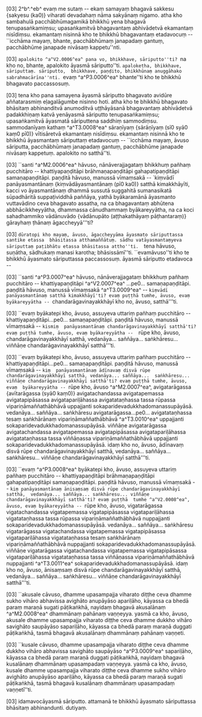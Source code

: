 [03] 2^b^.^eb^ evaṃ me sutaṃ -- ekaṃ samayaṃ bhagavā sakkesu {sakyesu (ka0)} viharati   devadahaṃ nāma sakyānaṃ  nigamo. atha kho sambahulā pacchābhūmagamikā bhikkhū yena bhagavā tenupasaṅkamiṃsu; upasaṅkamitvā  bhagavantaṃ abhivādetvā ekamantaṃ nisīdiṃsu. ekamantaṃ nisinnā kho te bhikkhū bhagavantaṃ  etadavocuṃ -- ``icchāma mayaṃ, bhante, pacchābhūmaṃ janapadaṃ gantuṃ, pacchābhūme janapade nivāsaṃ  kappetu''nti.

[03] ``apalokito ^a^V2.0006^ea^ pana vo, bhikkhave, sāriputto''ti? ``na kho no, bhante,  apalokito āyasmā sāriputto''ti. ``apaloketha, bhikkhave, sāriputtaṃ. sāriputto,  bhikkhave, paṇḍito, bhikkhūnaṃ anuggāhako sabrahmacārīna''nti. ``evaṃ ^a^P3.0006^ea^ bhante''ti  kho te bhikkhū bhagavato paccassosuṃ.

[03] tena kho pana samayena āyasmā sāriputto bhagavato avidūre aññatarasmiṃ eḷagalāgumbe  nisinno hoti. atha kho te bhikkhū bhagavato bhāsitaṃ abhinanditvā anumoditvā uṭṭhāyāsanā  bhagavantaṃ abhivādetvā padakkhiṇaṃ katvā yenāyasmā sāriputto tenupasaṅkamiṃsu; upasaṅkamitvā  āyasmatā sāriputtena saddhiṃ sammodiṃsu. sammodanīyaṃ kathaṃ ^a^T3.0008^ea^ sāraṇīyaṃ {sārāṇīyaṃ  (sī0 syā0 kaṃ0 pī0)} vītisāretvā ekamantaṃ  nisīdiṃsu. ekamantaṃ nisinnā kho te bhikkhū āyasmantaṃ sāriputtaṃ etadavocuṃ -- ``icchāma  mayaṃ, āvuso sāriputta, pacchābhūmaṃ janapadaṃ gantuṃ, pacchābhūme janapade nivāsaṃ kappetuṃ.  apalokito no satthā''ti.

[03] ``santi ^a^M2.0006^ea^ hāvuso, nānāverajjagataṃ bhikkhuṃ pañhaṃ pucchitāro --  khattiyapaṇḍitāpi brāhmaṇapaṇḍitāpi gahapatipaṇḍitāpi samaṇapaṇḍitāpi. paṇḍitā hāvuso, manussā  vīmaṃsakā -- `kiṃvādī panāyasmantānaṃ {kiṃvādāyasmantānaṃ (pī0 ka0)} satthā   kimakkhāyīti, kacci vo āyasmantānaṃ dhammā  sussutā suggahitā sumanasikatā sūpadhāritā suppaṭividdhā paññāya, yathā byākaramānā āyasmanto  vuttavādino ceva bhagavato assatha, na ca bhagavantaṃ abhūtena abbhācikkheyyātha, dhammassa cānudhammaṃ  byākareyyātha, na ca koci sahadhammiko vādānuvādo {vādānupāto (aṭṭhakathāyaṃ  pāṭhantaraṃ)} gārayhaṃ ṭhānaṃ āgaccheyyā'''ti?

[03] ``dūratopi kho mayaṃ, āvuso, āgaccheyyāma āyasmato sāriputtassa santike etassa  bhāsitassa atthamaññātuṃ. sādhu vatāyasmantaṃyeva sāriputtaṃ paṭibhātu etassa bhāsitassa attho''ti.  ``tena hāvuso, suṇātha, sādhukaṃ manasi karotha; bhāsissāmī''ti. ``evamāvuso''ti kho  te bhikkhū āyasmato sāriputtassa paccassosuṃ. āyasmā sāriputto etadavoca --

[03] ``santi ^a^P3.0007^ea^ hāvuso, nānāverajjagataṃ bhikkhuṃ pañhaṃ pucchitāro --  khattiyapaṇḍitāpi ^a^V2.0007^ea^ ...pe0... samaṇapaṇḍitāpi. paṇḍitā hāvuso, manussā vīmaṃsakā   ^a^T3.0009^ea^  -- `kiṃvādī panāyasmantānaṃ satthā kimakkhāyī'ti? evaṃ puṭṭhā tumhe, āvuso, evaṃ  byākareyyātha -- `chandarāgavinayakkhāyī kho no, āvuso, satthā'''ti.

[03] ``evaṃ byākatepi kho, āvuso, assuyeva uttariṃ pañhaṃ pucchitāro --  khattiyapaṇḍitāpi...pe0... samaṇapaṇḍitāpi. paṇḍitā hāvuso, manussā vīmaṃsakā -- `kismiṃ  panāyasmantānaṃ chandarāgavinayakkhāyī satthā'ti? evaṃ puṭṭhā tumhe, āvuso, evaṃ byākareyyātha --  `rūpe kho, āvuso, chandarāgavinayakkhāyī satthā, vedanāya... saññāya... saṅkhāresu...  viññāṇe chandarāgavinayakkhāyī satthā'''ti.

[03] ``evaṃ byākatepi kho, āvuso, assuyeva uttariṃ pañhaṃ pucchitāro --  khattiyapaṇḍitāpi...pe0... samaṇapaṇḍitāpi. paṇḍitā hāvuso, manussā vīmaṃsakā -- `kiṃ  panāyasmantānaṃ ādīnavaṃ disvā rūpe chandarāgavinayakkhāyī satthā, vedanāya... saññāya...  saṅkhāresu... viññāṇe chandarāgavinayakkhāyī satthā'ti? evaṃ puṭṭhā tumhe, āvuso, evaṃ  byākareyyātha -- `rūpe kho, āvuso ^a^M2.0007^ea^, avigatarāgassa {avītarāgassa  (syā0 kaṃ0)} avigatachandassa  avigatapemassa avigatapipāsassa avigatapariḷāhassa avigatataṇhassa tassa rūpassa  vipariṇāmaññathābhāvā uppajjanti sokaparidevadukkhadomanassupāyāsā. vedanāya... saññāya...  saṅkhāresu avigatarāgassa...pe0... avigatataṇhassa tesaṃ saṅkhārānaṃ vipariṇāmaññathābhāvā   ^a^T3.0010^ea^ uppajjanti sokaparidevadukkhadomanassupāyāsā. viññāṇe avigatarāgassa avigatachandassa  avigatapemassa avigatapipāsassa avigatapariḷāhassa avigatataṇhassa tassa viññāṇassa  vipariṇāmaññathābhāvā uppajjanti sokaparidevadukkhadomanassupāyāsā. idaṃ kho no, āvuso,  ādīnavaṃ disvā rūpe chandarāgavinayakkhāyī satthā, vedanāya... saññāya... saṅkhāresu...  viññāṇe chandarāgavinayakkhāyī satthā'''ti.

[03] ``evaṃ ^a^P3.0008^ea^ byākatepi kho, āvuso, assuyeva uttariṃ pañhaṃ pucchitāro --  khattiyapaṇḍitāpi brāhmaṇapaṇḍitāpi gahapatipaṇḍitāpi samaṇapaṇḍitāpi. paṇḍitā hāvuso, manussā  vīmaṃsakā -- `kiṃ panāyasmantānaṃ ānisaṃsaṃ disvā rūpe chandarāgavinayakkhāyī satthā,  vedanāya... saññāya... saṅkhāresu... viññāṇe chandarāgavinayakkhāyī satthā'ti? evaṃ puṭṭhā  tumhe ^a^V2.0008^ea^, āvuso, evaṃ byākareyyātha -- `rūpe kho, āvuso, vigatarāgassa  vigatachandassa vigatapemassa vigatapipāsassa vigatapariḷāhassa vigatataṇhassa tassa rūpassa  vipariṇāmaññathābhāvā nuppajjanti sokaparidevadukkhadomanassupāyāsā. vedanāya... saññāya...  saṅkhāresu vigatarāgassa vigatachandassa vigatapemassa vigatapipāsassa vigatapariḷāhassa  vigatataṇhassa tesaṃ saṅkhārānaṃ vipariṇāmaññathābhāvā nuppajjanti  sokaparidevadukkhadomanassupāyāsā. viññāṇe vigatarāgassa vigatachandassa vigatapemassa  vigatapipāsassa vigatapariḷāhassa vigatataṇhassa tassa viññāṇassa vipariṇāmaññathābhāvā  nuppajjanti ^a^T3.0011^ea^ sokaparidevadukkhadomanassupāyāsā. idaṃ kho no, āvuso, ānisaṃsaṃ disvā rūpe  chandarāgavinayakkhāyī satthā, vedanāya... saññāya... saṅkhāresu... viññāṇe  chandarāgavinayakkhāyī satthā'''ti.

[03] ``akusale cāvuso, dhamme upasampajja viharato diṭṭhe ceva dhamme sukho vihāro abhavissa  avighāto anupāyāso apariḷāho, kāyassa ca bhedā paraṃ maraṇā sugati pāṭikaṅkhā, nayidaṃ  bhagavā akusalānaṃ ^a^M2.0008^ea^ dhammānaṃ pahānaṃ vaṇṇeyya. yasmā ca kho, āvuso, akusale dhamme  upasampajja viharato diṭṭhe ceva dhamme dukkho vihāro savighāto saupāyāso sapariḷāho, kāyassa  ca bhedā paraṃ maraṇā duggati pāṭikaṅkhā, tasmā bhagavā akusalānaṃ dhammānaṃ pahānaṃ vaṇṇeti.

[03] ``kusale cāvuso, dhamme upasampajja viharato diṭṭhe ceva dhamme dukkho vihāro abhavissa  savighāto saupāyāso ^a^P3.0009^ea^ sapariḷāho, kāyassa ca bhedā paraṃ maraṇā duggati  pāṭikaṅkhā, nayidaṃ bhagavā kusalānaṃ dhammānaṃ upasampadaṃ vaṇṇeyya. yasmā ca kho, āvuso,  kusale dhamme upasampajja viharato diṭṭhe ceva dhamme sukho vihāro avighāto anupāyāso  apariḷāho, kāyassa ca bhedā paraṃ maraṇā sugati pāṭikaṅkhā, tasmā bhagavā kusalānaṃ dhammānaṃ  upasampadaṃ vaṇṇetī''ti.

[03] idamavocāyasmā sāriputto. attamanā te bhikkhū āyasmato sāriputtassa bhāsitaṃ  abhinandunti. dutiyaṃ.